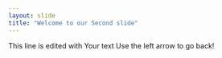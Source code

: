 ```yaml
---
layout: slide
title: "Welcome to our Second slide"
---
```

This line is edited with Your text
Use the left arrow to go back!
